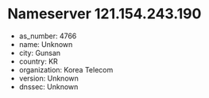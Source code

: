 # Nameserver 121.154.243.190

* as_number: 4766
* name: Unknown
* city: Gunsan
* country: KR
* organization: Korea Telecom
* version: Unknown
* dnssec: Unknown
